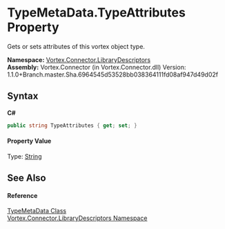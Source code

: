# TypeMetaData.TypeAttributes Property 
 

Gets or sets attributes of this vortex object type.

**Namespace:**&nbsp;<a href="N_Vortex_Connector_LibraryDescriptors.md">Vortex.Connector.LibraryDescriptors</a><br />**Assembly:**&nbsp;Vortex.Connector (in Vortex.Connector.dll) Version: 1.1.0+Branch.master.Sha.6964545d53528bb038364111fd08af947d49d02f

## Syntax

**C#**<br />
``` C#
public string TypeAttributes { get; set; }
```


#### Property Value
Type: <a href="http://msdn2.microsoft.com/en-us/library/s1wwdcbf" target="_blank">String</a>

## See Also


#### Reference
<a href="T_Vortex_Connector_LibraryDescriptors_TypeMetaData.md">TypeMetaData Class</a><br /><a href="N_Vortex_Connector_LibraryDescriptors.md">Vortex.Connector.LibraryDescriptors Namespace</a><br />